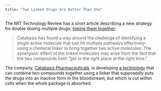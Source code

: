 ```yaml
---
title: "Two Linked Drugs Are Better Than One"
---
```


The MIT Technology Review has a short article describing a new strategy for double dosing multiple drugs; [linking them together](http://www.technologyreview.com/news/513896/multifunctional-drugs-may-offer-better-than-additive-effects/): 

> Catabasis has found a way around the challenge of identifying a single  active molecule that can hit multiple pathways effectively: using a  chemical linker to bring together two active molecules. The synergistic  effect of the linked molecules may arise from the fact that the two  compounds both “get to the right place at the right time.”

The company, [Catabasis Pharmaceuticals](http://www.catabasis.com/index.php), is developing [a technology](http://www.catabasis.com/scitech.php) that can combine two compounds together using a linker that supposedly puts the drugs into an inactive form in the bloodstream, but which is cut within cells when the whole package is absorbed. 


